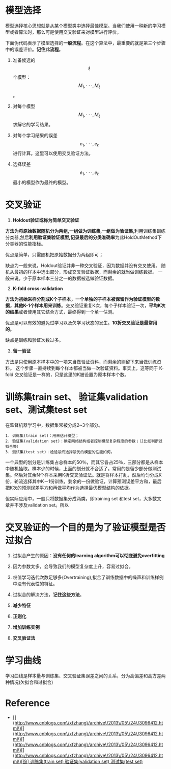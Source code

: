# 模型选择

模型选择核心思想就是从某个模型类中选择最佳模型。当我们使用一种新的学习模型或者算法时，那么可是使用交叉验证来对模型进行评价。

下面伪代码表示了模型选择的**一般流程**。在这个算法中，最重要的就是第三个步骤中的误差评价。**记住此流程**。

1. 准备候选的$$\ell$$个模型：$$M_{1},\cdot\cdot\cdot,M_{\ell}$$。

2. 对每个模型$$M_{1},\cdot\cdot\cdot, M_{\ell}$$求解它的学习结果。

3. 对每个学习结果的误差$$e_{1},\cdot\cdot\cdot,e_{\ell}$$进行计算。这里可以使用交叉验证方法。

4. 选择误差$$e_{1},\cdot\cdot\cdot,e_{\ell}$$最小的模型作为最终的模型。


# 交叉验证

1. **Holdout验证或称为简单交叉验证**

  **方法为将原始数据随机分为两组,一组做为训练集,一组做为验证集**,利用训练集训练分类器,然后**利用验证集验证模型,记录最后的分类准确率**为此HoldOutMethod下分类器的性能指标。

  优点是简单，只需随机把原始数据分为两组即可；

  缺点为一般来说，Holdout验证并非一种交叉验证，因为数据并没有交叉使用。 随机从最初的样本中选出部分，形成交叉验证数据，而剩余的就当做训练数据。 一般来说，少于原本样本三分之一的数据被选做验证数据。

2. **K-fold cross-validation**

  **方法为初始采样分割成K个子样本，一个单独的子样本被保留作为验证模型的数据，其他K-1个样本用来训练**。交叉验证重复K次，每个子样本验证一次，**平均K次的结果**或者使用其它结合方式，最终得到一个单一估测。

  优点是可以有效的避免过学习以及欠学习状态的发生。**10折交叉验证是最常用的**。

  缺点是训练和验证次数过多。

3. **留一验证**

  方法是只使用原本样本中的一项来当做验证资料，而剩余的则留下来当做训练资料。 这个步骤一直持续到每个样本都被当做一次验证资料。事实上，这等同于 K-fold 交叉验证是一样的，只是这里的K被设置为原本样本个数。


# 训练集train set、 验证集validation set、测试集test set

在监督机器学习中，数据集常被分成2~3个部分。

    1. 训练集(train set)：用来估计模型；
    2. 验证集(validation set)：确定网络结构或者控制模型复杂程度的参数；（J比如判断过拟合等）
    3. 测试集(test set)：检验最终选择最优的模型的性能如何。

一个典型的划分是训练集占总样本的50％，而其它各占25％，三部分都是从样本中随机抽取。样本少的时候，上面的划分就不合适了。常用的是留少部分做测试集。然后对其余N个样本采用K折交叉验证法。就是将样本打乱，然后均匀分成K份，轮流选择其中K－1份训练，剩余的一份做验证，计算预测误差平方和，最后把K次的预测误差平方和再做平均作为选择最优模型结构的依据。    

但实际应用中，一般只将数据集分成两类，即training set 和test set，大多数文章并不涉及validation set。所以


# 交叉验证的一个目的是为了验证模型是否过拟合

1. 过拟合产生的原因：**没有任何的learning algorithm可以彻底避免overfitting**

  1. 因为参数太多，会导致我们的模型复杂度上升，容易过拟合。

  2. 权值学习迭代次数足够多\(Overtraining\),拟合了训练数据中的噪声和训练样例中没有代表性的特征。



1. 过拟合的解决方法，**记住这些方法**。

  1. **减少特征**

  2. **正则化**

  3. **增加训练实例**

  4. **交叉验证法**



# 学习曲线

学习曲线是样本量与训练集、交叉验证集误差之间的关系，分为高偏差和高方差两种情况\(欠拟合和过拟合\)

# Reference

* [\[\]\(http:\/\/www.cnblogs.com\/xfzhang\/archive\/2013\/05\/24\/3096412.html\)](http://www.cnblogs.com/xfzhang/archive/2013/05/24/3096412.html)[\[\]\(http:\/\/www.cnblogs.com\/xfzhang\/archive\/2013\/05\/24\/3096412.html\)](http://www.cnblogs.com/xfzhang/archive/2013/05/24/3096412.html)[\[\]\(http:\/\/www.cnblogs.com\/xfzhang\/archive\/2013\/05\/24\/3096412.html\)](http://www.cnblogs.com/xfzhang/archive/2013/05/24/3096412.html)[\[\]\(http:\/\/www.cnblogs.com\/xfzhang\/archive\/2013\/05\/24\/3096412.html\)](http://www.cnblogs.com/xfzhang/archive/2013/05/24/3096412.html)[\[](http://www.cnblogs.com/xfzhang/archive/2013/05/24/3096412.html)[综\]](http://www.cnblogs.com/xfzhang/archive/2013/05/24/3096412.html)[ 训练集\(train set\) 验证集\(validation set\) 测试集\(test set\)](http://www.cnblogs.com/xfzhang/archive/2013/05/24/3096412.html)

